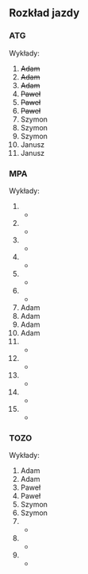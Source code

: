 ## Rozkład jazdy

### ATG
Wykłady:
1. ~~Adam~~
2. ~~Adam~~
3. ~~Adam~~
4. ~~Paweł~~
5. ~~Paweł~~
6. ~~Paweł~~
7. Szymon
8. Szymon
9. Szymon
10. Janusz
11. Janusz

### MPA
Wykłady:
1. -
2. -
3. -
4. -
5. -
6. -
7. Adam
8. Adam
9. Adam
10. Adam
11. -
12. -
13. -
14. -
15. -

### TOZO
Wykłady:
1. Adam
2. Adam
3. Paweł 
4. Paweł 
5. Szymon
6. Szymon
7. -
8. -
9. -

